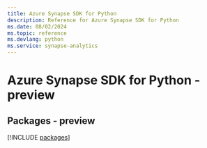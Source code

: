 ```yaml
---
title: Azure Synapse SDK for Python
description: Reference for Azure Synapse SDK for Python
ms.date: 08/02/2024
ms.topic: reference
ms.devlang: python
ms.service: synapse-analytics
---
```

# Azure Synapse SDK for Python - preview
## Packages - preview
[!INCLUDE [packages](synapse-index.md)]